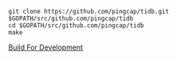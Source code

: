 

```
git clone https://github.com/pingcap/tidb.git $GOPATH/src/github.com/pingcap/tidb
cd $GOPATH/src/github.com/pingcap/tidb
make
```

[Build For Development](https://github.com/pingcap/docs/blob/master/dev-guide/development.md)
